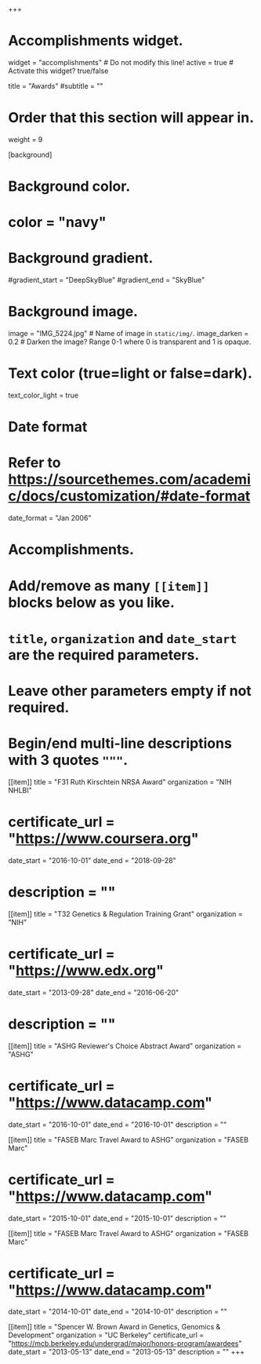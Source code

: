 +++
# Accomplishments widget.
widget = "accomplishments"  # Do not modify this line!
active = true  # Activate this widget? true/false

title = "Awards"
#subtitle = ""

# Order that this section will appear in.
weight = 9

[background]
  # Background color.
  # color = "navy"

  # Background gradient.
  #gradient_start = "DeepSkyBlue"
  #gradient_end = "SkyBlue"

  # Background image.
   image = "IMG_5224.jpg"  # Name of image in `static/img/`.
   image_darken = 0.2  # Darken the image? Range 0-1 where 0 is transparent and 1 is opaque.

  # Text color (true=light or false=dark).
  text_color_light = true


# Date format
#   Refer to https://sourcethemes.com/academic/docs/customization/#date-format
date_format = "Jan 2006"

# Accomplishments.
#   Add/remove as many `[[item]]` blocks below as you like.
#   `title`, `organization` and `date_start` are the required parameters.
#   Leave other parameters empty if not required.
#   Begin/end multi-line descriptions with 3 quotes `"""`.

[[item]]
  title = "F31 Ruth Kirschtein NRSA Award"
  organization = "NIH NHLBI"
#  certificate_url = "https://www.coursera.org"
  date_start = "2016-10-01"
  date_end = "2018-09-28"
#  description = ""

[[item]]
  title = "T32 Genetics & Regulation Training Grant"
  organization = "NIH"
#  certificate_url = "https://www.edx.org"
  date_start = "2013-09-28"
  date_end = "2016-06-20"
#  description = ""
  
[[item]]
  title = "ASHG Reviewer's Choice Abstract Award"
  organization = "ASHG"
#  certificate_url = "https://www.datacamp.com"
  date_start = "2016-10-01"
  date_end = "2016-10-01"
  description = ""

[[item]]
  title = "FASEB Marc Travel Award to ASHG"
  organization = "FASEB Marc"
#  certificate_url = "https://www.datacamp.com"
  date_start = "2015-10-01"
  date_end = "2015-10-01"
  description = ""

[[item]]
  title = "FASEB Marc Travel Award to ASHG"
  organization = "FASEB Marc"
#  certificate_url = "https://www.datacamp.com"
  date_start = "2014-10-01"
  date_end = "2014-10-01"
  description = ""

[[item]]
  title = "Spencer W. Brown Award in Genetics, Genomics & Development"
  organization = "UC Berkeley"
  certificate_url = "https://mcb.berkeley.edu/undergrad/major/honors-program/awardees"
  date_start = "2013-05-13"
  date_end = "2013-05-13"
  description = ""
+++